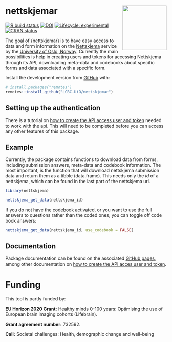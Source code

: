 
<!-- README.md is generated from README.Rmd. Please edit that file -->

# nettskjemar <img src='man/figures/logo.png' align="right" height="138.5" />

<!-- badges: start -->

[![R build
status](https://github.com/LCBC-UiO/nettskjemar/workflows/R-CMD-check/badge.svg)](https://github.com/LCBC-UiO/nettskjemar/actions)
[![DOI](https://zenodo.org/badge/206264675.svg)](https://zenodo.org/badge/latestdoi/206264675)
[![Lifecycle:
experimental](https://img.shields.io/badge/lifecycle-experimental-orange.svg)](https://www.tidyverse.org/lifecycle/#experimental)
[![CRAN
status](https://www.r-pkg.org/badges/version/nettskjemar)](https://CRAN.R-project.org/package=nettskjemar)
<!-- badges: end -->

The goal of {nettskjemar} is to have easy access to data and form
information on the [Nettskjema](https://nettskjema.uio.no/) service by
the [University of Oslo, Norway](https://www.uio.no/english/). Currently
the main possibilities is help in creating users and tokens for
accessing Nettskjema through its API, downloading meta-data and
codebooks about specific forms and data associated with a specific form.

Install the development version from [GitHub](https://github.com/) with:

``` r
# install.packages("remotes")
remotes::install_github("LCBC-UiO/nettskjemar")
```

## Setting up the authentication

There is a tutorial on [how to create the API access user and
token](https://lcbc-uio.github.io/nettskjemar/articles/auth_setup.html)
needed to work with the api. This will need to be completed before you
can access any other features of this package.

## Example

Currently, the package contains functions to download data from forms,
including submission answers, meta-data and codebook information. The
most important, is the function that will download nettskjema submission
data and return them as a tibble (data.frame). This needs only the *id*
of a nettskjema, which can be found in the last part of the nettskjema
url.

``` r
library(nettskjema)

nettskjema_get_data(nettskjema_id)
```

If you do not have the codebook activated, or you want to use the full
answers to questions rather than the coded ones, you can toggle off code
book answers:

``` r
nettskjema_get_data(nettskjema_id, use_codebook = FALSE)
```

## Documentation

Package documentation can be found on the associated [GitHub
pages](https://lcbc-uio.github.io/nettskjemar/), among other
documentation on [how to create the API acces user and
token](https://lcbc-uio.github.io/nettskjemar/articles/auth_setup.html).

# Funding

This tool is partly funded by:

**EU Horizon 2020 Grant:** Healthy minds 0-100 years: Optimising the use
of European brain imaging cohorts (Lifebrain).

**Grant agreement number:** 732592.

**Call:** Societal challenges: Health, demographic change and well-being
